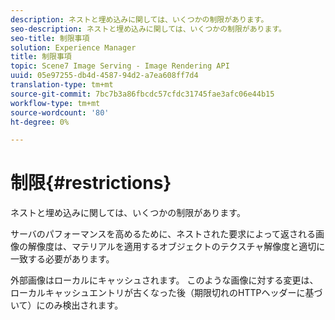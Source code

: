 ```yaml
---
description: ネストと埋め込みに関しては、いくつかの制限があります。
seo-description: ネストと埋め込みに関しては、いくつかの制限があります。
seo-title: 制限事項
solution: Experience Manager
title: 制限事項
topic: Scene7 Image Serving - Image Rendering API
uuid: 05e97255-db4d-4587-94d2-a7ea608ff7d4
translation-type: tm+mt
source-git-commit: 7bc7b3a86fbcdc57cfdc31745fae3afc06e44b15
workflow-type: tm+mt
source-wordcount: '80'
ht-degree: 0%

---
```



# 制限{#restrictions}

ネストと埋め込みに関しては、いくつかの制限があります。

サーバのパフォーマンスを高めるために、ネストされた要求によって返される画像の解像度は、マテリアルを適用するオブジェクトのテクスチャ解像度と適切に一致する必要があります。

外部画像はローカルにキャッシュされます。 このような画像に対する変更は、ローカルキャッシュエントリが古くなった後（期限切れのHTTPヘッダーに基づいて）にのみ検出されます。

